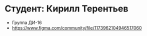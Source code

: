 # Студент: Кирилл Терентьев
- Группа ДИ-16
- https://www.figma.com/community/file/1173962104946517060